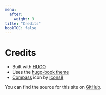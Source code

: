 ```yaml
---
menu:
  after:
    weight: 3
title: "Credits"
bookTOC: false
---
```

# Credits
* Built with [HUGO](https://gohugo.io)
* Uses the [hugo-book theme](https://github.com/alex-shpak/hugo-book)
* [Compass](https://icons8.com/icon/80406/compass) icon by [Icons8](https://icons8.com)

You can find the source for this site on [GitHub](https://github.com/coconutlad/work).
